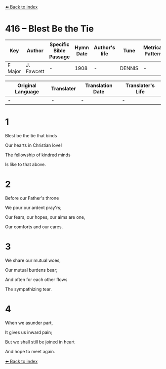 [⬅️ Back to index](../README.md)

# 416 – Blest Be the Tie

Key | Author   | Specific Bible Passage     |Hymn Date |Author's life |Tune |Metrical Pattern   |Composer/Source
-- | --------- | ---------------------------|----------|--------------|-----|-------------------|-------------  
F Major |J. Fawcett |- |1908 |- |DENNIS |- |J. G. Nageli

Original Language | Translater | Translation Date   | Translater's Life  
----------------- | --------- | --------------------|-------------     
\- |- |- |-




# 1

Blest be the tie that binds

Our hearts in Christian love!

The fellowship of kindred minds

Is like to that above.



# 2

Before our Father's throne

We pour our ardent pray'rs;

Our fears, our hopes, our aims are one,

Our comforts and our cares.



# 3

We share our mutual woes,

Our mutual burdens bear;

And often for each other flows

The sympathizing tear.



# 4

When we asunder part,

It gives us inward pain;

But we shall still be joined in heart

And hope to meet again.



[⬅️ Back to index](../README.md)
